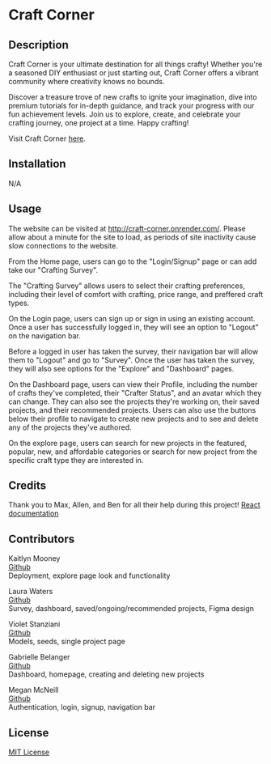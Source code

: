 # Craft Corner

## Description

Craft Corner is your ultimate destination for all things crafty! Whether you're a seasoned DIY enthusiast or just starting out, Craft Corner offers a vibrant community where creativity knows no bounds.

Discover a treasure trove of new crafts to ignite your imagination, dive into premium tutorials for in-depth guidance, and track your progress with our fun achievement levels. Join us to explore, create, and celebrate your crafting journey, one project at a time. Happy crafting!

Visit Craft Corner [here](http://craft-corner.onrender.com/).

## Installation

N/A

## Usage

The website can be visited at http://craft-corner.onrender.com/. Please allow about a minute for the site to load, as periods of site inactivity cause slow connections to the website.

From the Home page, users can go to the "Login/Signup" page or can add take our "Crafting Survey".

The "Crafting Survey" allows users to select their crafting preferences, including their level of comfort with crafting, price range, and preffered craft types.

On the Login page, users can sign up or sign in using an existing account. Once a user has successfully logged in, they will see an option to "Logout" on the navigation bar.

Before a logged in user has taken the survey, their navigation bar will allow them to "Logout" and go to "Survey". Once the user has taken the survey, they will also see options for the "Explore" and "Dashboard" pages.

On the Dashboard page, users can view their Profile, including the number of crafts they've completed, their "Crafter Status", and an avatar which they can change. They can also see the projects they're working on, their saved projects, and their recommended projects. Users can also use the buttons below their profile to navigate to create new projects and to see and delete any of the projects they've authored.

On the explore page, users can search for new projects in the featured, popular, new, and affordable categories or search for new project from the specific craft type they are interested in.

## Credits

Thank you to Max, Allen, and Ben for all their help during this project!
[React documentation](https://react.dev/)

## Contributors

Kaitlyn Mooney <br>
[Github](https://github.com/kaitlynmooney) <br>
Deployment, explore page look and functionality

Laura Waters <br>
[Github](https://github.com/Laura-Waters) <br>
Survey, dashboard, saved/ongoing/recommended projects, Figma design

Violet Stanziani <br>
[Github](https://github.com/floweringvi) <br>
Models, seeds, single project page

Gabrielle Belanger <br>
[Github](https://github.com/gcbel) <br>
Dashboard, homepage, creating and deleting new projects

Megan McNeill <br>
[Github](https://github.com/bluethreadmade) <br>
Authentication, login, signup, navigation bar

## License

[MIT License](https://opensource.org/license/mit)
